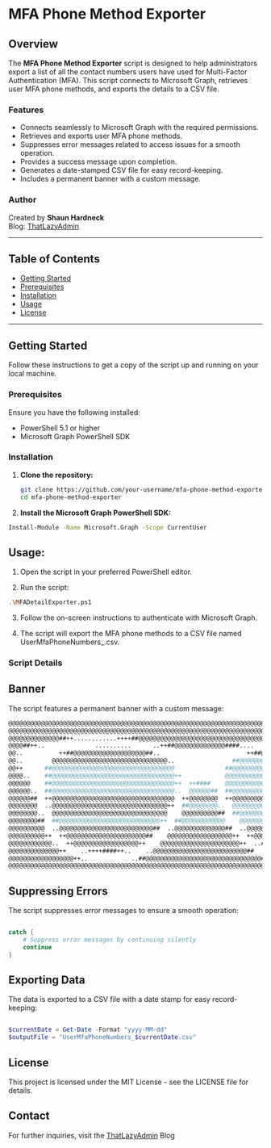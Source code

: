 # MFA Phone Method Exporter

## Overview

The **MFA Phone Method Exporter** script is designed to help administrators export a list of all the contact numbers users have used for Multi-Factor Authentication (MFA). This script connects to Microsoft Graph, retrieves user MFA phone methods, and exports the details to a CSV file.

### Features

- Connects seamlessly to Microsoft Graph with the required permissions.
- Retrieves and exports user MFA phone methods.
- Suppresses error messages related to access issues for a smooth operation.
- Provides a success message upon completion.
- Generates a date-stamped CSV file for easy record-keeping.
- Includes a permanent banner with a custom message.

### Author

Created by **Shaun Hardneck**  
Blog: [ThatLazyAdmin](http://www.thatlazyadmin.com)

---

## Table of Contents

- [Getting Started](#getting-started)
- [Prerequisites](#prerequisites)
- [Installation](#installation)
- [Usage](#usage)
- [License](#license)

---

## Getting Started

Follow these instructions to get a copy of the script up and running on your local machine.

### Prerequisites

Ensure you have the following installed:

- PowerShell 5.1 or higher
- Microsoft Graph PowerShell SDK

### Installation

1. **Clone the repository:**

   ```sh
   git clone https://github.com/your-username/mfa-phone-method-exporter.git
   cd mfa-phone-method-exporter

2. **Install the Microsoft Graph PowerShell SDK:**

```sh
Install-Module -Name Microsoft.Graph -Scope CurrentUser
```

## Usage:

1. Open the script in your preferred PowerShell editor.

2. Run the script:

```sh
.\MFADetailExporter.ps1
```
3. Follow the on-screen instructions to authenticate with Microsoft Graph.

4. The script will export the MFA phone methods to a CSV file named UserMfaPhoneNumbers_<date>.csv.

### Script Details
## Banner

The script features a permanent banner with a custom message:

```sh
@@@@@@@@@@@@@@@@@@@@@@@@@@@@@@@@@@@@@@@@@@@@@@@@@@@@@@@@@@@@@@@@@@@@@@@@@@@@@@@@@@@@@@@@@@@@@@@@@@@@@@@@@@
@@@@@@@@@@@@@@@@@@@@@@@@@@@@@@@@@@@@@@@@@@@@@@@@@@@@@@@@@@@@@@@@@@@@@@@@@@@@@@@@@@@@@@@@@@@@@@@@@@@@@@@@@@
@@@@@@@@@@@@@@##++............++++##@@@@@@@@@@@@@@@@@@@@@@@@@@@@@@@@@@@@##++....    ....++####@@@@@@@@@@@@
@@@@##++..              ..........      ..++##@@@@@@@@@@@@@@####....    ..........              ..++##@@@@
@@..          ++##@@@@@@@@@@@@@@@@@@@@##..                        ++##@@@@@@@@@@@@@@@@@@##++..        ..@@
@@..        @@@@@@@@@@@@@@@@@@@@@@@@@@@@@@@@..                ##@@@@@@@@@@@@@@@@@@@@@@@@@@@@@@++      ..@@
@@++      ##@@@@@@@@@@@@@@@@@@@@@@@@@@@@@@@@@@              ##@@@@@@@@@@@@@@@@@@@@@@@@@@@@@@@@@@      ..@@
@@@@..    ##@@@@@@@@@@@@@@@@@@@@@@@@@@@@@@@@@@++            @@@@@@@@@@@@@@@@@@@@@@@@@@@@@@@@@@@@..    @@@@
@@@@@@    ##@@@@@@@@@@@@@@@@@@@@@@@@@@@@@@@@@@++  ++####    @@@@@@@@@@@@@@@@@@@@@@@@@@@@@@@@@@@@..  ##@@@@
@@@@@@..  ##@@@@@@@@@@@@@@@@@@@@@@@@@@@@@@@@@@..  @@@@@@##  ##@@@@@@@@@@@@@@@@@@@@@@@@@@@@@@@@@@    @@@@@@
@@@@@@##  ++@@@@@@@@@@@@@@@@@@@@@@@@@@@@@@@@@@  ++@@@@@@@@  ++@@@@@@@@@@@@@@@@@@@@@@@@@@@@@@@@@@  ..@@@@@@
@@@@@@@@  ..@@@@@@@@@@@@@@@@@@@@@@@@@@@@@@@@++  ##@@@@@@@@..  @@@@@@@@@@@@@@@@@@@@@@@@@@@@@@@@##  ##@@@@@@
@@@@@@@@..  @@@@@@@@@@@@@@@@@@@@@@@@@@@@@@@@    @@@@@@@@@@##  ##@@@@@@@@@@@@@@@@@@@@@@@@@@@@@@++  @@@@@@@@
@@@@@@@@##  ##@@@@@@@@@@@@@@@@@@@@@@@@@@@@++  ##@@@@@@@@@@@@    @@@@@@@@@@@@@@@@@@@@@@@@@@@@@@  ..@@@@@@@@
@@@@@@@@@@  ..@@@@@@@@@@@@@@@@@@@@@@@@@@##  ..@@@@@@@@@@@@@@##  ..@@@@@@@@@@@@@@@@@@@@@@@@@@##  ##@@@@@@@@
@@@@@@@@@@++  ++@@@@@@@@@@@@@@@@@@@@@@##    @@@@@@@@@@@@@@@@@@++  ++@@@@@@@@@@@@@@@@@@@@@@@@  ..@@@@@@@@@@
@@@@@@@@@@@@..  ++@@@@@@@@@@@@@@@@@@++    @@@@@@@@@@@@@@@@@@@@@@++  ..##@@@@@@@@@@@@@@@@##  ..@@@@@@@@@@@@
@@@@@@@@@@@@@@++    ..++++####++..    ..@@@@@@@@@@@@@@@@@@@@@@@@@@##      ++++####++..    ++@@@@@@@@@@@@@@
@@@@@@@@@@@@@@@@@@++..            ..##@@@@@@@@@@@@@@@@@@@@@@@@@@@@@@@@##..          ..++@@@@@@@@@@@@@@@@@@
@@@@@@@@@@@@@@@@@@@@@@@@@@@@@@@@@@@@@@@@@@@@@@@@@@@@@@@@@@@@@@@@@@@@@@@@@@@@@@@@@@@@@@@@@@@@@@@@@@@@@@@@@@
```
## Suppressing Errors
The script suppresses error messages to ensure a smooth operation:

```powershell

catch {
    # Suppress error messages by continuing silently
    continue
}
```
## Exporting Data
The data is exported to a CSV file with a date stamp for easy record-keeping:

```powershell

$currentDate = Get-Date -Format "yyyy-MM-dd"
$outputFile = "UserMfaPhoneNumbers_$currentDate.csv"
```

## License
This project is licensed under the MIT License - see the LICENSE file for details.

## Contact
For further inquiries, visit the [ThatLazyAdmin](http://www.thatlazyadmin.com) Blog
